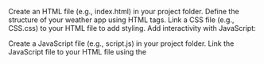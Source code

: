 Create an HTML file (e.g., index.html) in your project folder.
Define the structure of your weather app using HTML tags.
Link a CSS file (e.g., CSS.css) to your HTML file to add styling.
Add interactivity with JavaScript:

Create a JavaScript file (e.g., script.js) in your project folder.
Link the JavaScript file to your HTML file using the <script> tag.
Write JavaScript code to handle user interactions and fetch data from the weather API.
Obtain an API key:

Sign up for a weather API service and obtain an API key.
Ensure you understand the API documentation and how to make requests for weather data.
Fetch weather data with the API:

In your JavaScript file, use the fetch() function or any AJAX library to send a request to the weather API endpoint.
Include your API key as a parameter in the request to authorize access.
Parse the response from the API and extract the relevant weather information.
Display the weather data:

Update the HTML elements dynamically using JavaScript to show the weather information (e.g., temperature, description, humidity) retrieved from the API.
Test locally:

Open your HTML file in a web browser to test the weather app functionality.
Verify that the weather data is being fetched and displayed correctly.
Deploy your weather app:

Choose a hosting provider for your app (e.g., GitHub Pages, Netlify, or Heroku).
Create an account and follow the provider's instructions to deploy your weather app.
Upload your HTML, CSS, and JavaScript files to the hosting platform.
